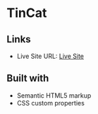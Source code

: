 # TinCat

## Links

- Live Site URL: [Live Site](https://thinzarlin.github.io/tincat/)

## Built with
- Semantic HTML5 markup
- CSS custom properties
